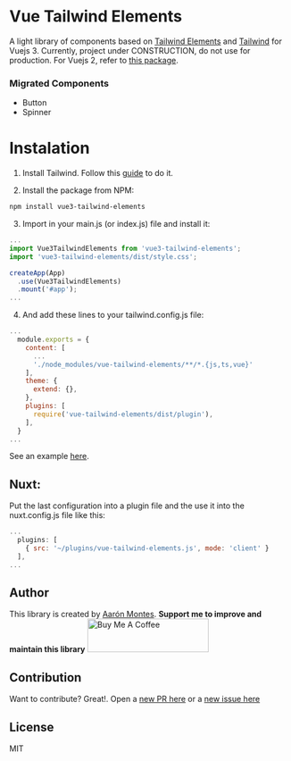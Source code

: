 # Vue Tailwind Elements
A light library of components based on [Tailwind Elements](https://tailwind-elements.com/) and [Tailwind](https://tailwindcss.com/) for Vuejs 3.
Currently, project under CONSTRUCTION, do not use for production. 
For Vuejs 2, refer to [this package](https://www.npmjs.com/package/vue-tailwind-elements).

### Migrated Components
* Button
* Spinner

<!-- ### New Features 💥
* Adding openend default items on accordion component
* Updating way to install our package to avoid extra dependencies **(Breaking change)**.
* Now compatible with Tailwind v3 -->

# Instalation

1. Install Tailwind. Follow this [guide](https://tailwindcss.com/docs/guides/vite#vue) to do it.

2. Install the package from NPM:  
```bash
npm install vue3-tailwind-elements
```
3. Import in your main.js (or index.js) file and install it:

```javascript
...
import Vue3TailwindElements from 'vue3-tailwind-elements';
import 'vue3-tailwind-elements/dist/style.css';

createApp(App)
  .use(Vue3TailwindElements)
  .mount('#app');
...
```

4. And add these lines to your tailwind.config.js file:

```javascript
...
  module.exports = {
    content: [
      ...
      './node_modules/vue-tailwind-elements/**/*.{js,ts,vue}'
    ],
    theme: {
      extend: {},
    },
    plugins: [
      require('vue-tailwind-elements/dist/plugin'),
    ],
  }
...

```

See an example [here](https://github.com/ajomuch92/vue3-tailwind-elements/tree/main/example).

## Nuxt:
Put the last configuration into a plugin file and the use it into the nuxt.config.js file like this:

```javascript
...
  plugins: [
    { src: '~/plugins/vue-tailwind-elements.js', mode: 'client' }
  ],
...

```

## Author

This library is created by [Aarón Montes](https://ajomuch92.site/ "Aarón Montes"). 
**Support me to improve and maintain this library**
<a href="https://www.buymeacoffee.com/ajomuch92" target="_blank"><img src="https://cdn.buymeacoffee.com/buttons/v2/default-blue.png" alt="Buy Me A Coffee" style="height: 60px !important;width: 217px !important;" ></a>

## Contribution

Want to contribute? Great!. Open a [new PR here](https://github.com/ajomuch92/vue3-tailwind-elements/pulls) or a [new issue here](https://github.com/ajomuch92/vue3-tailwind-elements/issues)

## License
MIT
